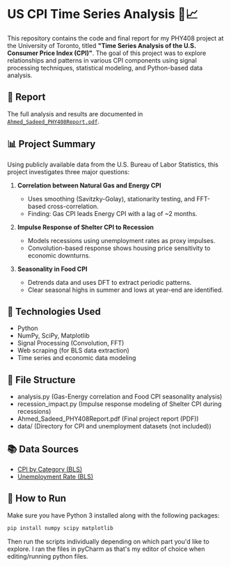 # US CPI Time Series Analysis 🧮📈

This repository contains the code and final report for my PHY408 project at the University of Toronto, titled **"Time Series Analysis of the U.S. Consumer Price Index (CPI)"**. The goal of this project was to explore relationships and patterns in various CPI components using signal processing techniques, statistical modeling, and Python-based data analysis.

## 📄 Report

The full analysis and results are documented in [`Ahmed_Sadeed_PHY408Report.pdf`](Ahmed_Sadeed_PHY408Report.pdf).

## 📊 Project Summary

Using publicly available data from the U.S. Bureau of Labor Statistics, this project investigates three major questions:

1. **Correlation between Natural Gas and Energy CPI**  
   - Uses smoothing (Savitzky-Golay), stationarity testing, and FFT-based cross-correlation.
   - Finding: Gas CPI leads Energy CPI with a lag of ~2 months.

2. **Impulse Response of Shelter CPI to Recession**  
   - Models recessions using unemployment rates as proxy impulses.
   - Convolution-based response shows housing price sensitivity to economic downturns.

3. **Seasonality in Food CPI**  
   - Detrends data and uses DFT to extract periodic patterns.
   - Clear seasonal highs in summer and lows at year-end are identified.

## 🧪 Technologies Used

- Python
- NumPy, SciPy, Matplotlib
- Signal Processing (Convolution, FFT)
- Web scraping (for BLS data extraction)
- Time series and economic data modeling

## 📁 File Structure
- analysis.py (Gas-Energy correlation and Food CPI seasonality analysis)
- recession_impact.py (Impulse response modeling of Shelter CPI during recessions)
- Ahmed_Sadeed_PHY408Report.pdf (Final project report (PDF))
- data/ (Directory for CPI and unemployment datasets (not included))

## 📚 Data Sources

- [CPI by Category (BLS)](https://www.bls.gov/charts/consumer-price-index/consumer-price-index-by-category-line-chart.htm)
- [Unemployment Rate (BLS)](https://www.bls.gov/charts/employment-situation/civilian-unemployment-rate.htm)

## 🚀 How to Run

Make sure you have Python 3 installed along with the following packages:

```bash
pip install numpy scipy matplotlib
```
Then run the scripts individually depending on which part you'd like to explore. I ran the files in pyCharm as that's my editor of choice when editing/running python files.
